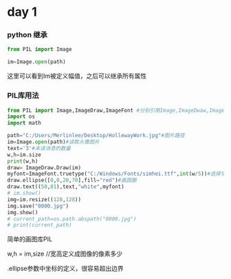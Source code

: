 # day 1

### python 继承

```py
from PIL import Image

im=Image.open(path)
```

这里可以看到Im被定义幅值，之后可以继承所有属性

### PIL库用法

```python
from PIL import Image,ImageDraw,ImageFont #分别引用Image,ImageDwaw,ImageFont三个类
import os
import math

path="C:/Users/Merlinlee/Desktop/HollewayWork.jpg"#图片路径
im=Image.open(path)#读取头像图片
text='3'#未读消息的数量
w,h=im.size
print(w,h)
draw= ImageDraw.Draw(im)
myfont=ImageFont.truetype("C:/Windows/Fonts/simhei.ttf",int(w/5))#选择字体，并设置大小
draw.ellipse([0,0,20,70],fill="red")#画圆圈
draw.text((50,81),text,"white",myfont)
# im.show()
img=im.resize((128,128))
img.save("0000.jpg")
img.show()
# current_path=os.path.abspath("0000.jpg")
# print(current_path)

```

简单的画图库PIL

w,h = im,size //宽高定义成图像的像素多少

.ellipse参数中坐标的定义，很容易超出边界